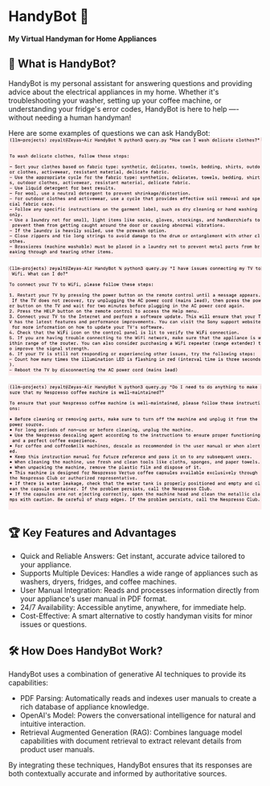 # HandyBot 🤖

**My Virtual Handyman for Home Appliances**

## 🌟 What is HandyBot?

HandyBot is my personal assistant for answering questions and providing advice about the electrical appliances in my home. Whether it's troubleshooting your washer, setting up your coffee machine, or understanding your fridge's error codes, HandyBot is here to help —- without needing a human handyman!

Here are some examples of questions we can ask HandyBot: 
![viz1](handybot-example1.jpg)

![viz2](handybot-example2.jpg)

![viz3](handybot-example3.png)

## 🏆 Key Features and Advantages

- Quick and Reliable Answers: Get instant, accurate advice tailored to your appliance.
- Supports Multiple Devices: Handles a wide range of appliances such as washers, dryers, fridges, and coffee machines.
- User Manual Integration: Reads and processes information directly from your appliance's user manual in PDF format.
- 24/7 Availability: Accessible anytime, anywhere, for immediate help.
- Cost-Effective: A smart alternative to costly handyman visits for minor issues or questions.

## 🛠️ How Does HandyBot Work?

HandyBot uses a combination of generative AI techniques to provide its capabilities:
- PDF Parsing: Automatically reads and indexes user manuals to create a rich database of appliance knowledge.
- OpenAI's Model: Powers the conversational intelligence for natural and intuitive interaction.
- Retrieval Augmented Generation (RAG): Combines language model capabilities with document retrieval to extract relevant details from product user manuals.

By integrating these techniques, HandyBot ensures that its responses are both contextually accurate and informed by authoritative sources.